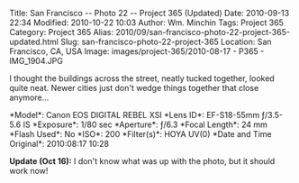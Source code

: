 Title: San Francisco -- Photo 22 -- Project 365 (Updated)
Date: 2010-09-13 22:34
Modified: 2010-10-22 10:03
Author: Wm. Minchin
Tags: Project 365
Category: Project 365
Alias: 2010/09/san-francisco-photo-22-project-365-updated.html
Slug: san-francisco-photo-22-project-365
Location: San Francisco, CA, USA
Image: images/project-365/2010-08-17 - P365 - IMG_1904.JPG

I thought the buildings across the street, neatly tucked together,
looked quite neat. Newer cities just don't wedge things together that
close anymore...

<div markdown=1 class="photo-infobox">
*Model*:  Canon EOS DIGITAL REBEL XSI  
*Lens ID*: EF-S18-55mm ƒ/3.5-5.6 IS  
*Exposure*: 1/80 sec  
*Aperture*: ƒ/6.3  
*Focal Length*: 24 mm  
*Flash Used*: No  
*ISO*: 200  
*Filter(s)*: HOYA UV(0)  
*Date and Time Original*: 2010:08:17 10:28
</div>

**Update (Oct 16):** I don't know what was up with the photo, but it
should work now!
